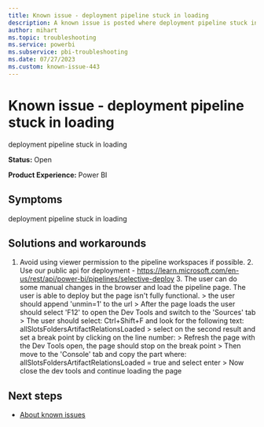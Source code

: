 ```yaml
---
title: Known issue - deployment pipeline stuck in loading
description: A known issue is posted where deployment pipeline stuck in loading
author: mihart
ms.topic: troubleshooting  
ms.service: powerbi
ms.subservice: pbi-troubleshooting 
ms.date: 07/27/2023
ms.custom: known-issue-443
---
```


# Known issue - deployment pipeline stuck in loading
deployment pipeline stuck in loading

**Status:** Open

**Product Experience:** Power BI

## Symptoms
deployment pipeline stuck in loading

## Solutions and workarounds

1. Avoid using viewer permission to the pipeline workspaces if possible. 2. Use our public api for deployment - https://learn.microsoft.com/en-us/rest/api/power-bi/pipelines/selective-deploy 3. The user can do some manual changes in the browser and load the pipeline page. The user is able to deploy but the page isn't fully functional. > the user should append 'unmin=1' to the url > After the page loads the user should select 'F12' to open the Dev Tools and switch to the 'Sources' tab > The user should select: Ctrl+Shift+F and look for the following text: allSlotsFoldersArtifactRelationsLoaded > select on the second result and set a break point by clicking on the line number: > Refresh the page with the Dev Tools open, the page should stop on the break point > Then move to the 'Console' tab and copy the part where: allSlotsFoldersArtifactRelationsLoaded = true and select enter > Now close the dev tools and continue loading the page

## Next steps

- [About known issues](https://support.fabric.microsoft.com/known-issues)

